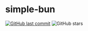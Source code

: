 # simple-bun

[![GitHub last commit](https://img.shields.io/github/last-commit/connectshark/simple-bun.svg?style=flat)](https://github.com/connectshark/simple-bun)
![GitHub stars](https://img.shields.io/github/stars/connectshark/simple-bun.svg?style=social&label=Stars&style=plastic)
